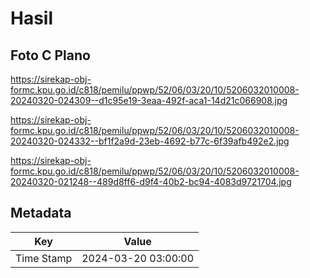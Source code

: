 # Hasil

## Foto C Plano

https://sirekap-obj-formc.kpu.go.id/c818/pemilu/ppwp/52/06/03/20/10/5206032010008-20240320-024309--d1c95e19-3eaa-492f-aca1-14d21c066908.jpg

https://sirekap-obj-formc.kpu.go.id/c818/pemilu/ppwp/52/06/03/20/10/5206032010008-20240320-024332--bf1f2a9d-23eb-4692-b77c-6f39afb492e2.jpg

https://sirekap-obj-formc.kpu.go.id/c818/pemilu/ppwp/52/06/03/20/10/5206032010008-20240320-021248--489d8ff6-d9f4-40b2-bc94-4083d9721704.jpg


## Metadata

| Key        | Value               |
| ---------- | ------------------- |
| Time Stamp | 2024-03-20 03:00:00 |



